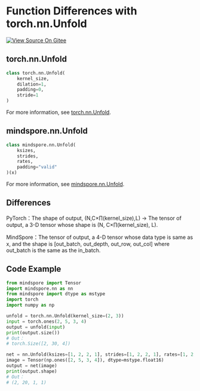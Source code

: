# Function Differences with torch.nn.Unfold

[![View Source On Gitee](https://gitee.com/mindspore/docs/raw/r1.6/resource/_static/logo_source_en.png)](https://gitee.com/mindspore/docs/blob/r1.6/docs/mindspore/migration_guide/source_en/api_mapping/pytorch_diff/Unfold.md)

## torch.nn.Unfold

```python
class torch.nn.Unfold(
    kernel_size,
    dilation=1,
    padding=0,
    stride=1
)
```

For more information, see [torch.nn.Unfold](https://pytorch.org/docs/1.5.0/nn.html#torch.nn.Unfold).

## mindspore.nn.Unfold

```python
class mindspore.nn.Unfold(
    ksizes,
    strides,
    rates,
    padding="valid"
)(x)
```

For more information, see [mindspore.nn.Unfold](https://mindspore.cn/docs/api/en/r1.6/api_python/nn/mindspore.nn.Unfold.html#mindspore.nn.Unfold).

## Differences

PyTorch：The shape of output, (N,C×∏(kernel_size),L) -> The tensor of output, a 3-D tensor whose shape is (N, C×∏(kernel_size), L).

MindSpore：The tensor of output, a 4-D tensor whose data type is same as x, and the shape is [out_batch, out_depth, out_row, out_col]
where out_batch is the same as the in_batch.

## Code Example

```python
from mindspore import Tensor
import mindspore.nn as nn
from mindspore import dtype as mstype
import torch
import numpy as np

unfold = torch.nn.Unfold(kernel_size=(2, 3))
input = torch.ones(2, 5, 3, 4)
output = unfold(input)
print(output.size())
# Out：
# torch.Size([2, 30, 4])

net = nn.Unfold(ksizes=[1, 2, 2, 1], strides=[1, 2, 2, 1], rates=[1, 2, 2, 1])
image = Tensor(np.ones([2, 5, 3, 4]), dtype=mstype.float16)
output = net(image)
print(output.shape)
# Out：
# (2, 20, 1, 1)
```